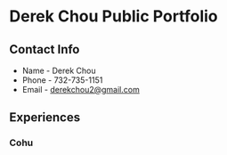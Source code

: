 # Derek Chou Public Portfolio

## Contact Info
* Name - Derek Chou
* Phone - 732-735-1151
* Email - derekchou2@gmail.com

## Experiences

### Cohu
